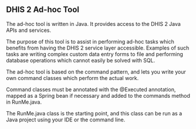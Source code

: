## DHIS 2 Ad-hoc Tool

The ad-hoc tool is written in Java. It provides access to the DHIS 2 Java APIs and services.

The purpose of this tool is to assist in performing ad-hoc tasks which benefits from having the DHIS 2 service layer accessible. Examples of such tasks are writing complex custom data entry forms to file and performing database operations which cannot easily be solved with SQL.

The ad-hoc tool is based on the command pattern, and lets you write your own command classes which perform the actual work.

Command classes must be annotated with the @Executed annotation, mapped as a Spring bean if necessary and added to the commands method in RunMe.java.

The RunMe.java class is the starting point, and this class can be run as a Java project using your IDE or the command line.

